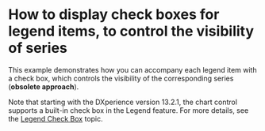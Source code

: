 # How to display check boxes for legend items, to control the visibility of series


<p>This example demonstrates how you can accompany each legend item with a check box, which controls the visibility of the corresponding series (<strong>obsolete approach</strong>).</p>
Note that starting with the DXperience version 13.2.1, the chart control supports a built-in check box in the Legend feature. For more details, see the <a href="https://documentation.devexpress.com/#Silverlight/CustomDocument6230">Legend Check Box</a> topic.  

<br/>


